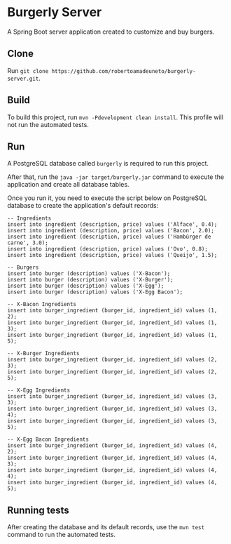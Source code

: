 # Burgerly Server
A Spring Boot server application created to customize and buy burgers.

## Clone
Run `git clone https://github.com/robertoamadeuneto/burgerly-server.git`.

## Build
To build this project, run `mvn -Pdevelopment clean install`. This profile will not run the automated tests.

## Run
A PostgreSQL database called `burgerly` is required to run this project. 

After that, run the `java -jar target/burgerly.jar` command to execute the application and create all database tables.

Once you run it, you need to execute the script below on PostgreSQL database to create the application's default records:

```
-- Ingredients
insert into ingredient (description, price) values ('Alface', 0.4);
insert into ingredient (description, price) values ('Bacon', 2.0);
insert into ingredient (description, price) values ('Hambúrger de carne', 3.0);
insert into ingredient (description, price) values ('Ovo', 0.8);
insert into ingredient (description, price) values ('Queijo', 1.5);

-- Burgers
insert into burger (description) values ('X-Bacon');
insert into burger (description) values ('X-Burger');
insert into burger (description) values ('X-Egg');
insert into burger (description) values ('X-Egg Bacon');

-- X-Bacon Ingredients
insert into burger_ingredient (burger_id, ingredient_id) values (1, 2);
insert into burger_ingredient (burger_id, ingredient_id) values (1, 3);
insert into burger_ingredient (burger_id, ingredient_id) values (1, 5);

-- X-Burger Ingredients
insert into burger_ingredient (burger_id, ingredient_id) values (2, 3);
insert into burger_ingredient (burger_id, ingredient_id) values (2, 5);

-- X-Egg Ingredients
insert into burger_ingredient (burger_id, ingredient_id) values (3, 3);
insert into burger_ingredient (burger_id, ingredient_id) values (3, 4);
insert into burger_ingredient (burger_id, ingredient_id) values (3, 5);

-- X-Egg Bacon Ingredients
insert into burger_ingredient (burger_id, ingredient_id) values (4, 2);
insert into burger_ingredient (burger_id, ingredient_id) values (4, 3);
insert into burger_ingredient (burger_id, ingredient_id) values (4, 4);
insert into burger_ingredient (burger_id, ingredient_id) values (4, 5);
```

## Running tests
After creating the database and its default records, use the `mvn test` command to run the automated tests.
